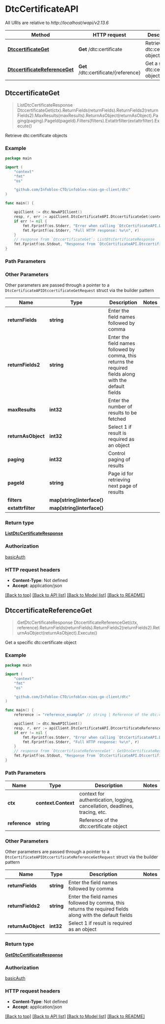 # DtcCertificateAPI

All URIs are relative to *http://localhost/wapi/v2.13.6*

Method | HTTP request | Description
------------- | ------------- | -------------
[**DtccertificateGet**](DtcCertificateAPI.md#DtccertificateGet) | **Get** /dtc:certificate | Retrieve dtc:certificate objects
[**DtccertificateReferenceGet**](DtcCertificateAPI.md#DtccertificateReferenceGet) | **Get** /dtc:certificate/{reference} | Get a specific dtc:certificate object



## DtccertificateGet

> ListDtcCertificateResponse DtccertificateGet(ctx).ReturnFields(returnFields).ReturnFields2(returnFields2).MaxResults(maxResults).ReturnAsObject(returnAsObject).Paging(paging).PageId(pageId).Filters(filters).Extattrfilter(extattrfilter).Execute()

Retrieve dtc:certificate objects



### Example

```go
package main

import (
	"context"
	"fmt"
	"os"

	"github.com/Infoblox-CTO/infoblox-nios-go-client/dtc"
)

func main() {

	apiClient := dtc.NewAPIClient()
	resp, r, err := apiClient.DtcCertificateAPI.DtccertificateGet(context.Background()).Execute()
	if err != nil {
		fmt.Fprintf(os.Stderr, "Error when calling `DtcCertificateAPI.DtccertificateGet``: %v\n", err)
		fmt.Fprintf(os.Stderr, "Full HTTP response: %v\n", r)
	}
	// response from `DtccertificateGet`: ListDtcCertificateResponse
	fmt.Fprintf(os.Stdout, "Response from `DtcCertificateAPI.DtccertificateGet`: %v\n", resp)
}
```

### Path Parameters



### Other Parameters

Other parameters are passed through a pointer to a `DtcCertificateAPIDtccertificateGetRequest` struct via the builder pattern


Name | Type | Description  | Notes
------------- | ------------- | ------------- | -------------
**returnFields** | **string** | Enter the field names followed by comma | 
**returnFields2** | **string** | Enter the field names followed by comma, this returns the required fields along with the default fields | 
**maxResults** | **int32** | Enter the number of results to be fetched | 
**returnAsObject** | **int32** | Select 1 if result is required as an object | 
**paging** | **int32** | Control paging of results | 
**pageId** | **string** | Page id for retrieving next page of results | 
**filters** | **map[string]interface{}** |  | 
**extattrfilter** | **map[string]interface{}** |  | 

### Return type

[**ListDtcCertificateResponse**](ListDtcCertificateResponse.md)

### Authorization

[basicAuth](../README.md#basicAuth)

### HTTP request headers

- **Content-Type**: Not defined
- **Accept**: application/json

[[Back to top]](#) [[Back to API list]](../README.md#documentation-for-api-endpoints)
[[Back to Model list]](../README.md#documentation-for-models)
[[Back to README]](../README.md)


## DtccertificateReferenceGet

> GetDtcCertificateResponse DtccertificateReferenceGet(ctx, reference).ReturnFields(returnFields).ReturnFields2(returnFields2).ReturnAsObject(returnAsObject).Execute()

Get a specific dtc:certificate object



### Example

```go
package main

import (
	"context"
	"fmt"
	"os"

	"github.com/Infoblox-CTO/infoblox-nios-go-client/dtc"
)

func main() {
	reference := "reference_example" // string | Reference of the dtc:certificate object

	apiClient := dtc.NewAPIClient()
	resp, r, err := apiClient.DtcCertificateAPI.DtccertificateReferenceGet(context.Background(), reference).Execute()
	if err != nil {
		fmt.Fprintf(os.Stderr, "Error when calling `DtcCertificateAPI.DtccertificateReferenceGet``: %v\n", err)
		fmt.Fprintf(os.Stderr, "Full HTTP response: %v\n", r)
	}
	// response from `DtccertificateReferenceGet`: GetDtcCertificateResponse
	fmt.Fprintf(os.Stdout, "Response from `DtcCertificateAPI.DtccertificateReferenceGet`: %v\n", resp)
}
```

### Path Parameters


Name | Type | Description  | Notes
------------- | ------------- | ------------- | -------------
**ctx** | **context.Context** | context for authentication, logging, cancellation, deadlines, tracing, etc.
**reference** | **string** | Reference of the dtc:certificate object | 

### Other Parameters

Other parameters are passed through a pointer to a `DtcCertificateAPIDtccertificateReferenceGetRequest` struct via the builder pattern


Name | Type | Description  | Notes
------------- | ------------- | ------------- | -------------
**returnFields** | **string** | Enter the field names followed by comma | 
**returnFields2** | **string** | Enter the field names followed by comma, this returns the required fields along with the default fields | 
**returnAsObject** | **int32** | Select 1 if result is required as an object | 

### Return type

[**GetDtcCertificateResponse**](GetDtcCertificateResponse.md)

### Authorization

[basicAuth](../README.md#basicAuth)

### HTTP request headers

- **Content-Type**: Not defined
- **Accept**: application/json

[[Back to top]](#) [[Back to API list]](../README.md#documentation-for-api-endpoints)
[[Back to Model list]](../README.md#documentation-for-models)
[[Back to README]](../README.md)


